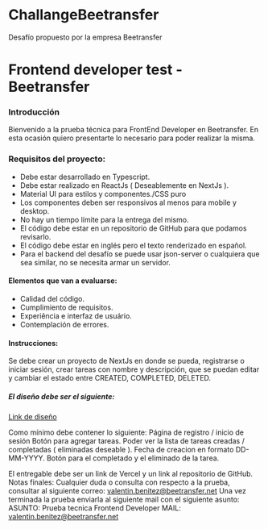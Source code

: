 # ChallangeBeetransfer
Desafío propuesto por la empresa Beetransfer


<h1>Frontend developer test - Beetransfer</h1>
<h3>Introducción</h3>
Bienvenido a la prueba técnica para FrontEnd Developer en Beetransfer. En esta ocasión quiero presentarte lo necesario para poder realizar la misma.
<h3>Requisitos del proyecto:</h3>
<ul>
<li>Debe estar desarrollado en Typescript.</li>
<li>Debe estar realizado en ReactJs ( Deseablemente en NextJs ).</li>
<li>Material UI para estilos y componentes./CSS puro</li>
<li>Los componentes deben ser responsivos al menos para mobile y desktop.</li>
<li>No hay un tiempo límite para la entrega del mismo.</li>
<li>El código debe estar en un repositorio de GitHub para que podamos revisarlo.</li>
<li>El código debe estar en inglés pero el texto renderizado en español.</li>
<li>Para el backend del desafío se puede usar json-server o cualquiera que sea similar, no se necesita armar un servidor.</li>

</ul>
<h4>Elementos que van a evaluarse:</h4>
<ul>
<li>Calidad del código.</li>
<li>Cumplimiento de requisitos.</li>
<li>Experiência e interfaz de usuário.</li>
<li>Contemplación de errores.</li>
</ul>

<h4>Instrucciones:</h4>
Se debe crear un proyecto de NextJs en donde se pueda, registrarse o iniciar sesión, crear tareas con nombre y descripción, que se puedan editar y cambiar el estado entre CREATED, COMPLETED, DELETED. 

<h5>El diseño debe ser el siguiente:</h5><a href="https://www.figma.com/file/h1lXIDQVX1BDDSGi02TIZK/Frontend-technical-test?node-id=0%3A1&t=C0lmMfmDy3W8A60t-1">Link de diseño<a>


Como mínimo debe contener lo siguiente:
Página de registro / inicio de sesión
Botón para agregar tareas.
Poder ver la lista de tareas creadas / completadas ( eliminadas deseable ).
Fecha de creacion en formato DD-MM-YYYY.
Botón para el completado y el eliminado de la tarea.

El entregable debe ser un link de Vercel y un link al repositorio de GitHub.
Notas finales:
Cualquier duda o consulta con respecto a la prueba, consultar al siguiente correo: valentin.benitez@beetransfer.net
Una vez terminada la prueba enviarla al siguiente mail con el siguiente asunto:
ASUNTO: Prueba tecnica Frontend Developer
MAIL: valentin.benitez@beetransfer.net

